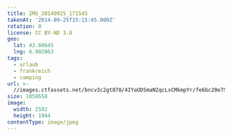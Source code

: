 ```yaml
---
title: IMG_20140925_171545
takenAt: '2014-09-25T15:15:45.000Z'
rotation: 0
license: CC BY-ND 3.0
geo:
  lat: 43.60645
  lng: 6.902063
tags:
  - urlaub
  - frankreich
  - camping
url: >-
  //images.ctfassets.net/bncv3c2gt878/4IYaUDSmaN2qcLsCMkmpYr/fe6bc20e75dc32a159f17b60a684d748/img_20140925_171545_28278855106_o
size: 1858658
image:
  width: 2592
  height: 1944
contentType: image/jpeg
---
```


